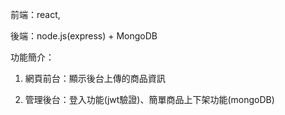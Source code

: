 前端：react,

後端：node.js(express) + MongoDB

功能簡介：

1. 網頁前台：顯示後台上傳的商品資訊

2. 管理後台：登入功能(jwt驗證)、簡單商品上下架功能(mongoDB)
